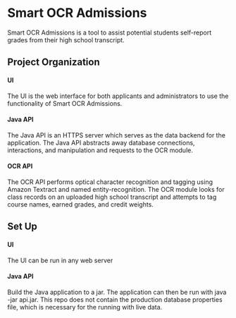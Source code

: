 # Smart OCR Admissions
Smart OCR Admissions is a tool to assist potential students self-report grades from their high school transcript.
## Project Organization
#### UI
The UI is the web interface for both applicants and administrators to use the functionality of Smart OCR Admissions.
#### Java API
The Java API is an HTTPS server which serves as the data backend for the application. The Java API abstracts away database connections, interactions, and manipulation and requests to the OCR module.
#### OCR API
The OCR API performs optical character recognition and tagging using Amazon Textract and named entity-recognition. The OCR module looks for class records on an uploaded high school transcript and attempts to tag course names, earned grades, and credit weights.

## Set Up
#### UI
The UI can be run in any web server
#### Java API
Build the Java application to a jar. The application can then be run with java -jar api.jar. This repo does not contain the production database properties file, which is necessary for the running with live data.